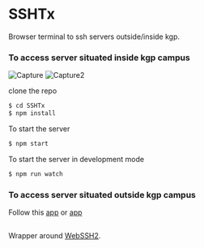# SSHTx

Browser terminal to ssh servers outside/inside kgp.


### To access server situated inside kgp campus

![Capture](https://user-images.githubusercontent.com/23444642/67407526-41114200-f5d5-11e9-93df-722702793398.PNG)
![Capture2](https://user-images.githubusercontent.com/23444642/67407528-42426f00-f5d5-11e9-8f58-d46b7e5836f7.PNG)


clone the repo

```bash
$ cd SSHTx
$ npm install 
```

To start the server
```bash
$ npm start
```

To start the server in development mode
```bash
$ npm run watch
```

### To access server situated outside kgp campus
Follow this [app](https://kubs.herokuapp.com) or [app](https://mulx10-sshtx.glitch.me)



## 
Wrapper around [WebSSH2](https://github.com/billchurch/WebSSH2).
